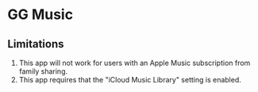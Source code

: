 #  GG Music

## Limitations

1. This app will not work for users with an Apple Music subscription from family sharing. 
2. This app requires that the "iCloud Music Library" setting is enabled.

